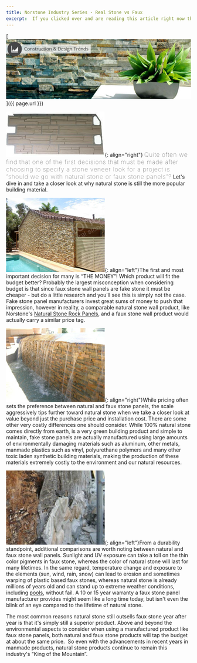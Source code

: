 ```yaml
---
title: Norstone Industry Series - Real Stone vs Faux
excerpt:  If you clicked over and are reading this article right now there is a good chance you discovered it while doing some research for a current or upcoming design project involving stone veneer. Natural stone has been the time honored choice for stone veneer since mankind started using it as a building material, but with recent advancements and the proliferation of manmade faux stone materials, you might be asking yourself what product is the right fit for your job? Read on for a comparison between the two and determine for yourself who is "King of the Mountain."
---
```

[![](/assets/images/blog/Real-Stone-Versus-Faux-Stone.jpg)]({{ page.url }})

![](/assets/images/blog/Faux-Stone-Panels.jpg){: align="right"} <span style="font-size:16px;font-weight:lighter;letter-spacing:1px">Quite often we find that one of the first decisions that must be made after choosing to specify a stone veneer look for a project is “should we go with natural stone or faux stone panels”?</span> Let's dive in and take a closer look at why natural stone is still the more popular building material.

![](/assets/images/blog/Natural-Stone-Panels.jpg){: align="left"}The first and most important decision for many is “THE MONEY”! Which product will fit the budget better? Probably the largest misconception when considering budget is that since faux stone wall panels are fake stone it must be cheaper - but do a little research and you'll see this is simply not the case. Fake stone panel manufacturers invest great sums of money to push that impression, however in reality, a comparable natural stone wall product, like Norstone's [Natural Stone Rock Panels](/products/stacked-stone-cladding/), and a faux stone wall product would actually carry a similar price tag.

![](/assets/images/blog/Natural-Stone-Pool-Spillway.jpg){: align="right"}While pricing often sets the preference between natural and faux stone panels, the scale aggressively tips further toward natural stone when we take a closer look at value beyond just the purchase price and installation cost. There are some other very costly differences one should consider. While 100% natural stone comes directly from earth, is a very green building product and simple to maintain, fake stone panels are actually manufactured using large amounts of environmentally damaging materials such as aluminum, other metals, manmade plastics such as vinyl, polyurethane polymers and many other toxic laden synthetic building materials, making the production of these materials extremely costly to the environment and our natural resources.

![](/assets/images/blog/FauxStoneFail.jpg){: align="left"}From a durability standpoint, additional comparisons are worth noting between natural and faux stone wall panels. Sunlight and UV exposure can take a toll on the thin color pigments in faux stone, whereas the color of natural stone will last for many lifetimes. In the same regard, temperature change and exposure to the elements (sun, wind, rain, snow) can lead to erosion and sometimes warping of plastic based faux stones, whereas natural stone is already millions of years old and can stand up to extreme weather conditions, including [pools](/gallery/application/pools/), without fail. A 10 or 15 year warranty a faux stone panel manufacturer provides might seem like a long time today, but isn't even the blink of an eye compared to the lifetime of natural stone.

The most common reasons natural stone still outsells faux stone year after year is that it's simply still a superior product. Above and beyond the environmental aspects to consider when using a manufactured product like faux stone panels, both natural and faux stone products will tap the budget at about the same price.  So even with the advancements in recent years in manmade products, natural stone products continue to remain this industry's “King of the Mountain”.
